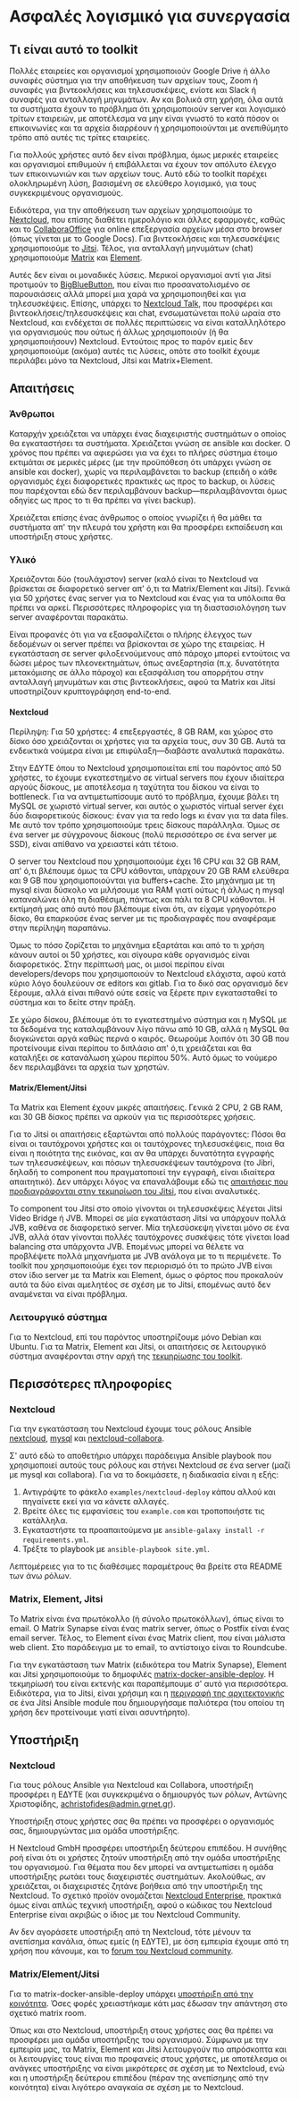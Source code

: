 # Ασφαλές λογισμικό για συνεργασία

## Τι είναι αυτό το toolkit

Πολλές εταιρείες και οργανισμοί χρησιμοποιούν Google Drive ή άλλο
συναφές σύστημα για την αποθήκευση των αρχείων τους, Zoom ή συναφές για
βιντεοκλήσεις και τηλεσυσκέψεις, ενίοτε και Slack ή συναφές για
ανταλλαγή μηνυμάτων. Αν και βολικά στη χρήση, όλα αυτά τα συστήματα
έχουν το πρόβλημα ότι χρησιμοποιούν server και λογισμικό τρίτων
εταιρειών, με αποτέλεσμα να μην είναι γνωστό το κατά πόσον οι
επικοινωνίες και τα αρχεία διαρρέουν ή χρησιμοποιούνται με ανεπιθύμητο
τρόπο από αυτές τις τρίτες εταιρείες.

Για πολλούς χρήστες αυτό δεν είναι πρόβλημα, όμως μερικές εταιρείες και
οργανισμοί επιθυμούν ή επιβάλλεται να έχουν τον απόλυτο έλεγχο των
επικοινωνιών και των αρχείων τους. Αυτό εδώ το toolkit παρέχει
ολοκληρωμένη λύση, βασισμένη σε ελεύθερο λογισμικό, για τους
συγκεκριμένους οργανισμούς.

Ειδικότερα, για την αποθήκευση των αρχείων χρησιμοποιούμε το
[Nextcloud](https://nextcloud.com/), που επίσης διαθέτει ημερολόγιο και
άλλες εφαρμογές, καθώς και το
[CollaboraOffice](https://www.collaboraoffice.com/) για online
επεξεργασία αρχείων μέσα στο browser (όπως γίνεται με το Google Docs).
Για βιντεοκλήσεις και τηλεσυσκέψεις χρησιμοποιούμε το
[Jitsi](https://jitsi.org/). Τέλος, για ανταλλαγή μηνυμάτων (chat)
χρησιμοποιούμε [Matrix](https://matrix.org) και
[Element](https://element.io).

Αυτές δεν είναι οι μοναδικές λύσεις. Μερικοί οργανισμοί αντί για Jitsi
προτιμούν το [BigBlueButton](https://bigbluebutton.org), που είναι πιο
προσανατολισμένο σε παρουσιάσεις αλλά μπορεί μια χαρά να χρησιμοποιηθεί
και για τηλεσυσκέψεις. Επίσης, υπάρχει το [Nextcloud
Talk](https://nextcloud.com/talk/), που προσφέρει και
βιντεοκλήσεις/τηλεσυσκέψεις και chat, ενσωματώνεται πολύ ωραία στο
Nextcloud, και ενδέχεται σε πολλές περιπτώσεις να είναι καταλληλότερο
για οργανισμούς που ούτως ή άλλως χρησιμοποιούν (ή θα χρησιμοποιήσουν)
Nextcloud. Εντούτοις προς το παρόν εμείς δεν χρησιμοποιούμε (ακόμα)
αυτές τις λύσεις, οπότε στο toolkit έχουμε περιλάβει μόνο τα Nextcloud,
Jitsi και Matrix+Element.

## Απαιτήσεις

### Άνθρωποι

Καταρχήν χρειάζεται να υπάρχει ένας διαχειριστής συστημάτων ο οποίος θα
εγκαταστήσει τα συστήματα. Χρειάζεται γνώση σε ansible και docker. Ο
χρόνος που πρέπει να αφιερώσει για να έχει το πλήρες σύστημα έτοιμο
εκτιμάται σε μερικές μέρες (με την προϋπόθεση ότι υπάρχει γνώση σε
ansible και docker), χωρίς να περιλαμβάνεται το backup (επειδή ο κάθε
οργανισμός έχει διαφορετικές πρακτικές ως προς το backup, οι λύσεις που
παρέχονται εδώ δεν περιλαμβάνουν backup—περιλαμβάνονται όμως οδηγίες ως
προς το τι θα πρέπει να γίνει backup).

Χρειάζεται επίσης ένας άνθρωπος ο οποίος γνωρίζει ή θα μάθει τα
συστήματα απ' την πλευρά του χρήστη και θα προσφέρει εκπαίδευση και
υποστήριξη στους χρήστες.

### Υλικό

Χρειάζονται δύο (τουλάχιστον) server (καλό είναι το Nextcloud να
βρίσκεται σε διαφορετικό server απ' ό,τι τα Matrix/Element και Jitsi).
Γενικά για 50 χρήστες ένας server για το Nextcloud και ένας για τα
υπόλοιπα θα πρέπει να αρκεί. Περισσότερες πληροφορίες για τη
διαστασιολόγηση των server αναφέρονται παρακάτω.

Είναι προφανές ότι για να εξασφαλίζεται ο πλήρης έλεγχος των δεδομένων
οι server πρέπει να βρίσκονται σε χώρο της εταιρείας. Η εγκατάσταση σε
server φιλοξενούμενους από πάροχο μπορεί εντούτοις να δώσει μέρος των
πλεονεκτημάτων, όπως ανεξαρτησία (π.χ. δυνατότητα μετακόμισης σε άλλο
πάροχο) και εξασφάλιση του απορρήτου στην ανταλλαγή μηνυμάτων και στις
βιντεοκλήσεις, αφού τα Matrix και Jitsi υποστηρίζουν κρυπτογράφηση
end-to-end.

#### Nextcloud

Περίληψη: Για 50 χρήστες: 4 επεξεργαστές, 8 GB RAM, και χώρος στο δίσκο
όσο χρειάζονται οι χρήστες για τα αρχεία τους, συν 30 GB. Αυτά τα
ενδεικτικά νούμερα είναι με επιφύλαξη—διαβάστε αναλυτικά παρακάτω.

Στην ΕΔΥΤΕ όπου το Nextcloud χρησιμοποιείται επί του παρόντος από 50
χρήστες, το έχουμε εγκατεστημένο σε virtual servers που έχουν ιδιαίτερα
αργούς δίσκους, με αποτέλεσμα η ταχύτητα του δίσκου να είναι το
bottleneck. Για να αντιμετωπίσουμε αυτό το πρόβλημα, έχουμε βάλει τη
MySQL σε χωριστό virtual server, και αυτός ο χωριστός virtual server
έχει δύο διαφορετικούς δίσκους: έναν για τα redo logs κι έναν για τα
data files. Με αυτό τον τρόπο χρησιμοποιούμε τρεις δίσκους παράλληλα.
Όμως σε ένα server με σύγχρονους δίσκους (πολύ περισσότερο σε ένα server
με SSD), είναι απίθανο να χρειαστεί κάτι τέτοιο.

Ο server του Nextcloud που χρησιμοποιούμε έχει 16 CPU και 32 GB RAM, απ'
ό,τι βλέπουμε όμως τα CPU κάθονται, υπάρχουν 20 GB RAM ελεύθερα και 9 GB
που χρησιμοποιούνται για buffers+cache. Στο μηχάνημα με τη mysql είναι
δύσκολο να μιλήσουμε για RAM γιατί ούτως ή άλλως η mysql καταναλώνει όλη
τη διαθέσιμη, πάντως και πάλι τα 8 CPU κάθονται. Η εκτίμησή μας από αυτό
που βλέπουμε είναι ότι, αν είχαμε γρηγορότερο δίσκο, θα επαρκούσε ένας
server με τις προδιαγραφές που αναφέραμε στην περίληψη παραπάνω.

Όμως το πόσο ζορίζεται το μηχάνημα εξαρτάται και από το τι χρήση κάνουν
αυτοί οι 50 χρήστες, και σίγουρα κάθε οργανισμός είναι διαφορετικός.
Στην περίπτωσή μας, οι μισοί περίπου είναι developers/devops που
χρησιμοποιούν το Nextcloud ελάχιστα, αφού κατά κύριο λόγο δουλεύουν σε
editors και gitlab. Για το δικό σας οργανισμό δεν ξέρουμε, αλλά είναι
πιθανό ούτε εσείς να ξέρετε πριν εγκατασταθεί το σύστημα και το δείτε
στην πράξη.

Σε χώρο δίσκου, βλέπουμε ότι το εγκατεστημένο σύστημα και η MySQL με τα
δεδομένα της καταλαμβάνουν λίγο πάνω από 10 GB, αλλά η MySQL θα
διογκώνεται αργά καθώς περνά ο καιρός. Θεωρούμε λοιπόν ότι 30 GB που
προτείνουμε είναι περίπου το διπλάσιο απ' ό,τι χρειάζεται και θα
καταλήξει σε κατανάλωση χώρου περίπου 50%. Αυτό όμως το νούμερο δεν
περιλαμβάνει τα αρχεία των χρηστών.

#### Matrix/Element/Jitsi

Τα Matrix και Element έχουν μικρές απαιτήσεις. Γενικά 2 CPU, 2 GB RAM,
και 30 GB δίσκος πρέπει να αρκούν για τις περισσότερες χρήσεις.

Για το Jitsi οι απαιτήσεις εξαρτώνται από πολλούς παράγοντες: Πόσοι θα
είναι οι ταυτόχρονοι χρήστες και οι ταυτόχρονες τηλεσυσκέψεις, ποια θα
είναι η ποιότητα της εικόνας, και αν θα υπάρχει δυνατότητα εγγραφής των
τηλεσυσκέψεων, και πόσων τηλεσυσκέψεων ταυτόχρονα (το Jibri, δηλαδή το
component που πραγματοποιεί την εγγραφή, είναι ιδιαίτερα απαιτητικό).
Δεν υπάρχει λόγος να επαναλάβουμε εδώ τις [απαιτήσεις που
προδιαγράφονται στην τεκμηρίωση του
Jitsi](https://jitsi.github.io/handbook/docs/devops-guide/devops-guide-requirements/),
που είναι αναλυτικές.

Το component του Jitsi στο οποίο γίνονται οι τηλεσυσκέψεις λέγεται Jitsi
Video Bridge ή JVB. Μπορεί σε μία εγκατάσταση Jitsi να υπάρχουν πολλά
JVB, καθένα σε διαφορετικό server. Μία τηλεσύσκεψη γίνεται μόνο σε ένα
JVB, αλλά όταν γίνονται πολλές ταυτόχρονες συσκέψεις τότε γίνεται load
balancing στα υπάρχοντα JVB. Επομένως μπορεί να θέλετε να προβλέψετε
πολλά μηχανήματα με JVB ανάλογα με το τι περιμένετε. Το toolkit που
χρησιμοποιούμε έχει τον περιορισμό ότι το πρώτο JVB είναι στον ίδιο
server με τα Matrix και Element, όμως ο φόρτος που προκαλούν αυτά τα
δύο είναι αμελητέος σε σχέση με το Jitsi, επομένως αυτό δεν αναμένεται
να είναι πρόβλημα.

### Λειτουργικό σύστημα

Για το Nextcloud, επί του παρόντος υποστηρίζουμε μόνο Debian και Ubuntu.
Για τα Matrix, Element και Jitsi, οι απαιτήσεις σε λειτουργικό σύστημα
αναφέρονται στην αρχή της [τεκμηρίωσης του
toolkit](https://github.com/spantaleev/matrix-docker-ansible-deploy/blob/master/docs/prerequisites.md).

## Περισσότερες πληροφορίες

### Nextcloud

Για την εγκατάσταση του Nextcloud έχουμε τους ρόλους Ansible
[nextcloud](https://gitlab.grnet.gr/digigov-oss/ansible/nextcloud),
[mysql](https://gitlab.grnet.gr/digigov-oss/ansible/mysql) και
[nextcloud-collabora](https://gitlab.grnet.gr/digigov-oss/ansible/nextcloud-collabora). 

Σ' αυτό εδώ το αποθετήριο υπάρχει παράδειγμα Ansible playbook που
χρησιμοποιεί αυτούς τους ρόλους και στήνει Nextcloud σε ένα server (μαζί
με mysql και collabora). Για να το δοκιμάσετε, η διαδικασία είναι η
εξής:

1. Αντιγράψτε το φάκελο `examples/nextcloud-deploy` κάπου αλλού και
   πηγαίνετε εκεί για να κάνετε αλλαγές.
2. Βρείτε όλες τις εμφανίσεις του `example.com` και τροποποιήστε τις
   κατάλληλα.
3. Εγκαταστήστε τα προαπαιτούμενα με `ansible-galaxy install -r
   requirements.yml`.
4. Τρέξτε το playbook με `ansible-playbook site.yml`.

Λεπτομέρειες για το τις διαθέσιμες παραμέτρους θα βρείτε στα README των
άνω ρόλων.

### Matrix, Element, Jitsi

Το Matrix είναι ένα πρωτόκολλο (ή σύνολο πρωτοκόλλων), όπως είναι το
email. Ο Matrix Synapse είναι ένας matrix server, όπως ο Postfix είναι
ένας email server. Τέλος, το Element είναι ένας Matrix client, που είναι
μάλιστα web client. Στο παράδειγμα με το email, το αντίστοιχο είναι το
Roundcube.

Για την εγκατάσταση των Matrix (ειδικότερα του Matrix Synapse), Element
και Jitsi χρησιμοποιούμε το δημοφιλές
[matrix-docker-ansible-deploy](https://github.com/spantaleev/matrix-docker-ansible-deploy).
Η τεκμηρίωσή του είναι εκτενής και παραπέμπουμε σ' αυτό για περισσότερα.
Ειδικότερα, για το Jitsi, είναι χρήσιμη και η [περιγραφή της
αρχιτεκτονικής](https://gitlab.grnet.gr/digigov-oss/ansible/jitsi-meet#jitsi-architecture)
σε ένα Jitsi Ansible module που δημιουργήσαμε παλιότερα (του οποίου τη
χρήση δεν προτείνουμε γιατί είναι ασυντήρητο).

## Υποστήριξη

### Nextcloud

Για τους ρόλους Ansible για Nextcloud και Collabora, υποστήριξη
προσφέρει η ΕΔΥΤΕ (και συγκεκριμένα ο δημιουργός των ρόλων, Αντώνης
Χριστοφίδης, achristofides@admin.grnet.gr).

Υποστήριξη στους χρήστες σας θα πρέπει να προσφέρει ο οργανισμός σας,
δημιουργώντας μια ομάδα υποστήριξης.

Η Nextcloud GmbH προσφέρει υποστήριξη δεύτερου επιπέδου. Η συνήθης ροή
είναι ότι οι χρήστες ζητούν υποστήριξη από την ομάδα υποστήριξης του
οργανισμού. Για θέματα που δεν μπορεί να αντιμετωπίσει η ομάδα
υποστήριξης ρωτάει τους διαχειριστές συστημάτων. Ακολούθως, αν
χρειάζεται, οι διαχειριστές ζητάνε βοήθεια από την υποστήριξη της
Nextcloud.  Το σχετικό προϊόν ονομάζεται [Nextcloud
Enterprise](https://nextcloud.com/enterprise/), πρακτικά όμως είναι
απλώς τεχνική υποστήριξη, αφού ο κώδικας του Nextcloud Enterprise είναι
ακριβώς ο ίδιος με του Nextcloud Community. 

Αν δεν αγοράσετε υποστήριξη από τη Nextcloud, τότε μένουν τα ανεπίσημα
κανάλια, όπως εμείς (η ΕΔΥΤΕ), με όση εμπειρία έχουμε από τη χρήση που
κάνουμε, και το [forum του Nextcloud
community](https://help.nextcloud.com/categories).

### Matrix/Element/Jitsi

Για το matrix-docker-ansible-deploy υπάρχει [υποστήριξη από την
κοινότητα](https://github.com/spantaleev/matrix-docker-ansible-deploy#support).
Όσες φορές χρειαστήκαμε κάτι μας έδωσαν την απάντηση στο σχετικό matrix
room.

Όπως και στο Nextcloud, υποστήριξη στους χρήστες σας θα πρέπει να
προσφέρει μια ομάδα υποστήριξης του οργανισμού. Σύμφωνα με την εμπειρία
μας, τα Matrix, Element και Jitsi λειτουργούν πιο απρόσκοπτα και οι
λειτουργίες τους είναι πιο προφανείς στους χρήστες, με αποτέλεσμα οι
ανάγκες υποστήριξης να είναι μικρότερες σε σχέση με το Nextcloud, ενώ
και η υποστήριξη δεύτερου επιπέδου (πέραν της ανεπίσημης από την
κοινότητα) είναι λιγότερο αναγκαία σε σχέση με το Nextcloud.
